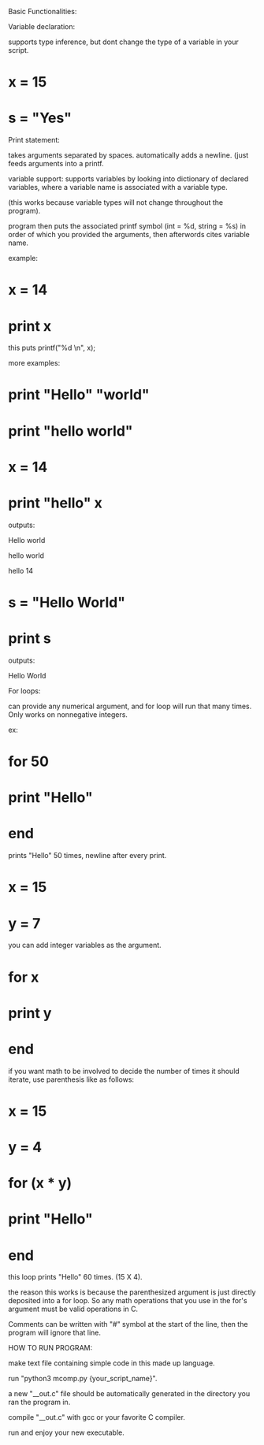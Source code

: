 Basic Functionalities:

Variable declaration:

supports type inference, but dont change the type of a variable in your script.

# x = 15

# s = "Yes"

Print statement:

takes arguments separated by spaces. automatically adds a newline. (just feeds arguments into a printf.

variable support: supports variables by looking into dictionary of declared variables, where a variable name is associated with a variable type.

(this works because variable types will not change throughout the program).

program then puts the associated printf symbol (int = %d, string = %s) in order of which you provided the arguments, then afterwords cites variable name.

example:

# x = 14

# print x

this puts printf("%d \n", x);

more examples:

# print "Hello" "world"

# print "hello world"

# x = 14

# print "hello" x

outputs:

Hello world

hello world

hello 14

# s = "Hello World"

# print s

outputs:

Hello World

For loops:

can provide any numerical argument, and for loop will run that many times. Only works on nonnegative integers.

ex:

# for 50

#   print "Hello"

# end

prints "Hello" 50 times, newline after every print.

# x = 15

# y = 7

you can add integer variables as the argument.

# for x

#   print y

# end


if you want math to be involved to decide the number of times it should iterate, use parenthesis like as follows:

# x = 15

# y = 4

# for (x * y)

#   print "Hello"

# end

this loop prints "Hello" 60 times. (15 X 4).

the reason this works is because the parenthesized argument is just directly deposited into a for loop. So any math operations that you use in the for's argument must be valid operations in C.

Comments can be written with "#" symbol at the start of the line, then the program will ignore that line.


HOW TO RUN PROGRAM:

make text file containing simple code in this made up language.

run "python3 mcomp.py {your_script_name}".

a new "__out.c" file should be automatically generated in the directory you ran the program in.

compile "__out.c" with gcc or your favorite C compiler.

run and enjoy your new executable.

